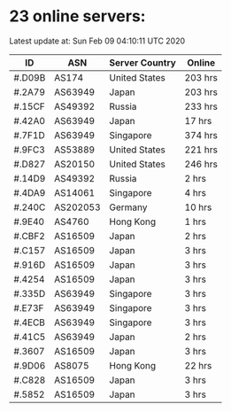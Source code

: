 # 23 online servers:

Latest update at: Sun Feb 09 04:10:11 UTC 2020

| ID | ASN | Server Country | Online |
| -- | --- | -------------- | ------ |
| #.D09B | AS174 | United States | 203 hrs |
| #.2A79 | AS63949 | Japan | 203 hrs |
| #.15CF | AS49392 | Russia | 233 hrs |
| #.42A0 | AS63949 | Japan | 17 hrs |
| #.7F1D | AS63949 | Singapore | 374 hrs |
| #.9FC3 | AS53889 | United States | 221 hrs |
| #.D827 | AS20150 | United States | 246 hrs |
| #.14D9 | AS49392 | Russia | 2 hrs |
| #.4DA9 | AS14061 | Singapore | 4 hrs |
| #.240C | AS202053 | Germany | 10 hrs |
| #.9E40 | AS4760 | Hong Kong | 1 hrs |
| #.CBF2 | AS16509 | Japan | 2 hrs |
| #.C157 | AS16509 | Japan | 3 hrs |
| #.916D | AS16509 | Japan | 3 hrs |
| #.4254 | AS16509 | Japan | 3 hrs |
| #.335D | AS63949 | Singapore | 3 hrs |
| #.E73F | AS63949 | Singapore | 3 hrs |
| #.4ECB | AS63949 | Singapore | 3 hrs |
| #.41C5 | AS63949 | Japan | 2 hrs |
| #.3607 | AS16509 | Japan | 3 hrs |
| #.9D06 | AS8075 | Hong Kong | 22 hrs |
| #.C828 | AS16509 | Japan | 3 hrs |
| #.5852 | AS16509 | Japan | 3 hrs |


